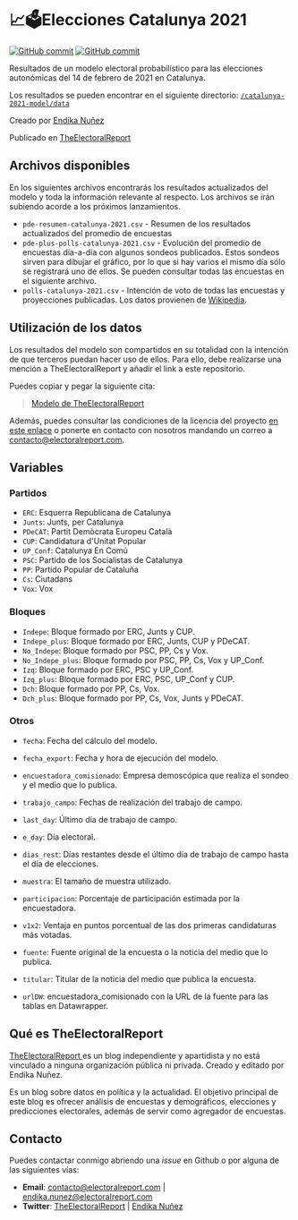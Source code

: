 # 📈🗳️Elecciones Catalunya 2021

[![GitHub commit](https://img.shields.io/github/license/endikasatu/catalunya-2021-model)](https://github.com/endikasatu/catalunya-2021-model/blob/main/LICENSE) [![GitHub commit](https://img.shields.io/github/last-commit/endikasatu/catalunya-2021-model)](https://github.com/endikasatu/catalunya-2021-model/commits/main) 

Resultados de un  modelo electoral probabilístico para las elecciones autonómicas del 14 de febrero de 2021 en Catalunya.

Los resultados se pueden encontrar en el siguiente directorio: <a href="/catalunya-2021-model/data"><span><code>/catalunya-2021-model/data</code></span></a>

Creado por [Endika Nuñez](www.twitter.com/endikasatu)

Publicado en [TheElectoralReport](www.electoralreport.com)

## Archivos disponibles

En los siguientes archivos encontrarás los resultados actualizados del modelo y toda la información relevante al respecto. Los archivos se irán subiendo acorde a los próximos lanzamientos.

- `pde-resumen-catalunya-2021.csv` - Resumen de los resultados actualizados del promedio de encuestas
- `pde-plus-polls-catalunya-2021.csv` - Evolución del promedio de encuestas día-a-día con algunos sondeos publicados. Estos sondeos sirven para dibujar el gráfico, por lo que si hay varios el mismo día sólo se registrará uno de ellos. Se pueden consultar todas las encuestas en el siguiente archivo.
- `polls-catalunya-2021.csv` - Intención de voto de todas las encuestas y proyecciones publicadas. Los datos provienen de [Wikipedia](https://en.wikipedia.org/wiki/2021_Catalan_regional_election#Opinion_polls).

## Utilización de los datos

Los resultados del modelo son compartidos en su totalidad con la intención de que terceros puedan hacer uso de ellos. Para ello, debe realizarse una mención a TheElectoralReport y añadir el link a este repositorio. 

Puedes copiar y pegar la siguiente cita:

> [Modelo de TheElectoralReport](https://github.com/endikasatu/catalunya-2021-model)

Además, puedes consultar las condiciones de la licencia del proyecto [en este enlace](https://github.com/endikasatu/catalunya-2021-model/blob/main/LICENSE) o ponerte en contacto con nosotros mandando un correo a [contacto@electoralreport.com](mailto:contacto@electoralreport.com).

## Variables

### Partidos

- `ERC`: Esquerra Republicana de Catalunya
- `Junts`: Junts, per Catalunya
- `PDeCAT`: Partit Demòcrata Europeu Català
- `CUP`: Candidatura d'Unitat Popular
- `UP_Conf`: Catalunya En Comú
- `PSC`: Partido de los Socialistas de Catalunya
- `PP`: Partido Popular de Cataluña
- `Cs`: Ciutadans
- `Vox`: Vox

### Bloques

- `Indepe`: Bloque formado por ERC, Junts y CUP.
- `Indepe_plus`: Bloque formado por ERC, Junts, CUP y PDeCAT.
- `No_Indepe`: Bloque formado por PSC, PP, Cs y Vox.
- `No_Indepe_plus`: Bloque formado por PSC, PP, Cs, Vox y UP_Conf.
- `Izq`: Bloque formado por ERC, PSC y UP_Conf.
- `Izq_plus`: Bloque formado por ERC, PSC, UP_Conf y CUP.
- `Dch`:  Bloque formado por PP, Cs, Vox.
- `Dch_plus`: Bloque formado por PP, Cs, Vox, Junts y PDeCAT.

### Otros

- `fecha`: Fecha del cálculo del modelo.
- `fecha_export`: Fecha y hora de ejecución del modelo.
- `encuestadora_comisionado`: Empresa demoscópica que realiza el sondeo y el medio que lo publica. 
- `trabajo_campo`: Fechas de realización del trabajo de campo.
- `last_day`: Último día de trabajo de campo.
- `e_day`: Día electoral.
- `dias_rest`: Días restantes desde el último día de trabajo de campo hasta el día de elecciones.
- `muestra`: El tamaño de muestra utilizado.
- `participacion`: Porcentaje de participación estimada por la encuestadora.
- `v1x2`: Ventaja en puntos porcentual de las dos primeras candidaturas más votadas.
- `fuente`: Fuente original de la encuesta o la noticia del medio que lo publica.

- `titular`: Titular de la noticia del medio que publica la encuesta.
- `urlDW`: encuestadora_comisionado con la URL de la fuente para las tablas en Datawrapper.

## Qué es TheElectoralReport

[TheElectoralReport ](https://electoralreport.com) es un blog independiente y apartidista y no está vinculado a ninguna organización pública ni privada. Creado y editado por Endika Nuñez.

Es un blog sobre datos en política y la actualidad. El objetivo principal de este blog es ofrecer análisis de encuestas y demográficos, elecciones y predicciones electorales, además de servir como agregador de encuestas.

## Contacto

Puedes contactar conmigo abriendo una *issue* en Github o  por alguna de las siguientes vías:

- **Email**: [contacto@electoralreport.com](mailto:contacto@electoralreport.com) | [endika.nunez@electoralreport.com](mailto:endika.nunez@electoralreport.com)
- **Twitter**: [TheElectoralReport](https://twitter.com/TheElectoralRep) | [Endika Nuñez](https://twitter.com/endikasatu)



